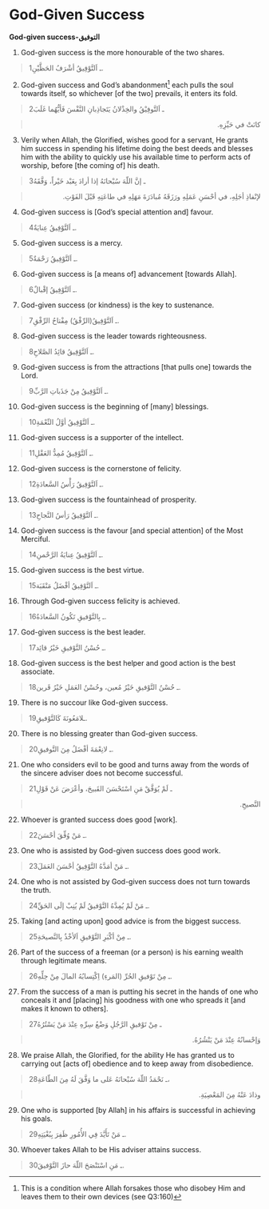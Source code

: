 God-Given Success
=================

**God-given success-التوفيق**

1. God-given success is the more honourable of the two shares.

> 1ـ اَلتَّوْفِيقُ أشْرَفُ الحَظَّيْنِ.

2. God-given success and God’s abandonment[^1] each pulls the soul
towards itself, so whichever [of the two] prevails, it enters its fold.

> 2ـ اَلتَّوفِيْقُ والخِذْلانُ يَتَجاذِبانِ النَّفْسَ فَأيُّهُما غَلَبَ
<blockquote dir="rtl">
  <p>
كانَتْ في حَيِّزِهِ.
  </p>
</blockquote>

3. Verily when Allah, the Glorified, wishes good for a servant, He
grants him success in spending his lifetime doing the best deeds and
blesses him with the ability to quickly use his available time to
perform acts of worship, before [the coming of] his death.

> 3ـ إنَّ اللّهَ سُبْحانَهُ إذا أرادَ بِعَبْد خَيْراً، وَفَّقَهُ
<blockquote dir="rtl">
  <p>
لإنْفاذِ أجَلِهِ، في أحْسَنِ عَمَلِهِ ورَزَقَهُ مُبادَرَةَ مَهَلِهِ في
طاعَتِهِ قَبْلَ الفَوْتِ.
  </p>
</blockquote>

4. God-given success is [God’s special attention and] favour.

> 4ـ اَلتَّوْفِيقُ عِنايَةٌ.

5. God-given success is a mercy.

> 5ـ اَلتَّوْفِيقُ رَحْمَةٌ.

6. God-given success is [a means of] advancement [towards Allah].

> 6ـ اَلتَّوْفِيقُ إقْبالٌ.

7. God-given success (or kindness) is the key to sustenance.

> 7ـ اَلتَّوْفِيقُ(الرِّفْقُ) مِفْتاحُ الرِّفْقِ.

8. God-given success is the leader towards righteousness.

> 8ـ اَلتَّوْفِيقُ قائِدُ الصَّلاحِ.

9. God-given success is from the attractions [that pulls one] towards
the Lord.

> 9ـ اَلتَّوْفِيقُ مِنْ جَذَباتِ الرَّبِّ.

10. God-given success is the beginning of [many] blessings.

> 10ـ اَلتَّوْفِيقُ أوَّلُ النِّعْمَةِ.

11. God-given success is a supporter of the intellect.

> 11ـ اَلتَّوْفِيقُ مُمِدُّ العَقْلِ.

12. God-given success is the cornerstone of felicity.

> 12ـ اَلتَّوْفِيقُ رَأْسُ السَّعادَةِ.

13. God-given success is the fountainhead of prosperity.

> 13ـ اَلتَّوْفِيقُ رَأسُ النَّجاحِ.

14. God-given success is the favour [and special attention] of the Most
Merciful.

> 14ـ اَلتَّوْفِيقُ عِنايَةُ الرَّحْمنِ.

15. God-given success is the best virtue.

> 15ـ اَلتَّوْفِيقُ أفْضَلُ مَنْقَبَة.

16. Through God-given success felicity is achieved.

> 16ـ بِالتَّوْفيقِ تَكُونُ السَّعادَةُ.

17. God-given success is the best leader.

> 17ـ حُسْنُ التَّوْفيقِ خَيْرُ قائِد.

18. God-given success is the best helper and good action is the best
associate.

> 18ـ حُسْنُ التَّوْفيقِ خَيْرُ مُعين، وحُسْنُ العَمَلِ خَيْرُ قَرين.

19. There is no succour like God-given success.

> 19ـلامَعُونَةَ كَالتَّوْفيقِ.

20. There is no blessing greater than God-given success.

> 20ـ لانِعْمَةَ أفْضَلُ مِنَ التَّوفيقِ.

21. One who considers evil to be good and turns away from the words of
the sincere adviser does not become successful.

> 21ـ لَمْ يُوَفَّقْ مَنِ اسْتَحْسَنَ القَبيحَ، وأعْرَضَ عَنْ قَوْلِ
<blockquote dir="rtl">
  <p>
النَّصيحِ.
  </p>
</blockquote>

22. Whoever is granted success does good [work].

> 22ـ مَنْ وُفِّقَ أحْسَنَ.

23. One who is assisted by God-given success does good work.

> 23ـ مَنْ أمَدَّهُ التَّوْفِيقُ أحْسَنَ العَمَلَ.

24. One who is not assisted by God-given success does not turn towards
the truth.

> 24ـ مَنْ لَمْ يُمِدَّهُ التَّوْفيقُ لَمْ يُنِبْ إلَى الحَقِّ.

25. Taking [and acting upon] good advice is from the biggest success.

> 25ـ مِنْ أكْبَرِ التَّوْفيقِ اَلأخْذُ بِالنَّصيحَةِ.

26. Part of the success of a freeman (or a person) is his earning wealth
through legitimate means.

> 26ـ مِنْ تَوْفيقِ الحُرِّ (المَرءِ) اِكْتِسابُهُ المالَ مِنْ حِلِّهِ.

27. From the success of a man is putting his secret in the hands of one
who conceals it and [placing] his goodness with one who spreads it [and
makes it known to others].

> 27ـ مِنْ تَوْفيقِ الرَّجُلِ وَضْعُ سِرِّهِ عِنْدَ مَنْ يَسْتُرُهُ
<blockquote dir="rtl">
  <p>
وَإحْسانُهُ عِنْدَ مَنْ يَنْشُرُهُ.
  </p>
</blockquote>

28. We praise Allah, the Glorified, for the ability He has granted us to
carrying out [acts of] obedience and to keep away from disobedience.

> 28ـ نَحْمَدُ اللّهَ سُبْحانَهُ عَلى ما وَفَّقَ لَهُ مِنَ الطّاعَةِ،
<blockquote dir="rtl">
  <p>
وذادَ عَنْهُ مِنَ المَعْصِيَةِ.
  </p>
</blockquote>

29. One who is supported [by Allah] in his affairs is successful in
achieving his goals.

> 29ـ مَنْ تَأَيَّدَ فِي الأُمُورِ ظَفِرَ بِبُغْيَتِهِ.

30. Whoever takes Allah to be His adviser attains success.

> 30ـ مَنِ اسْتَنْصَحَ اللّهَ حازَ التَّوْفيقَ.

[^1]: This is a condition where Allah forsakes those who disobey Him and
leaves them to their own devices (see Q3:160)


